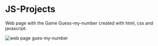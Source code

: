 # JS-Projects

Web page with the Game Guess-my-number created with html, css and javascript:

![web page gues-my-number](https://user-images.githubusercontent.com/121908988/213521706-418d350a-0189-4900-b713-a0947f76af9c.jpg)
